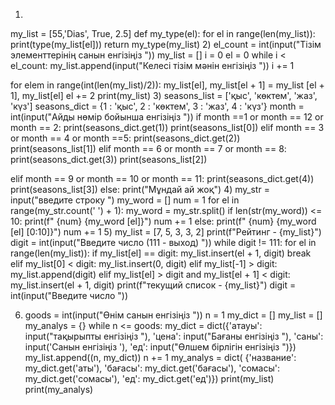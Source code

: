 1)
my_list = [55,'Dias', True, 2.5]
def my_type(el):
    for el in range(len(my_list)):
        print(type(my_list[el]))
    return
my_type(my_list)
2) el_count = int(input("Тізім элементтерінің санын енгізіңіз "))
my_list = []
i = 0
el = 0
while i < el_count:
    my_list.append(input("Келесі тізім мәнін енгізіңіз "))
    i += 1

for elem in range(int(len(my_list)/2)):
        my_list[el], my_list[el + 1] = my_list [el + 1], my_list[el]
        el += 2
print(my_list)
3)
seasons_list = ['қыс', 'көктем', 'жаз', 'күз']
seasons_dict = {1 : 'қыс', 2 : 'көктем', 3 : 'жаз', 4 : 'күз'}
month = int(input("Айды нөмір бойынша енгізіңіз "))
if month ==1 or month == 12 or month == 2:
        print(seasons_dict.get(1))
        print(seasons_list[0])
elif month == 3 or month == 4 or month ==5:
    print(seasons_dict.get(2))
    print(seasons_list[1])
elif month == 6 or month == 7 or month == 8:
    print(seasons_dict.get(3))
    print(seasons_list[2])

elif month == 9 or month == 10 or month == 11:
    print(seasons_dict.get(4))
    print(seasons_list[3])
else:
        print("Мұндай ай жоқ")
4) my_str = input("введите строку ")
my_word = []
num = 1
for el in range(my_str.count(' ') + 1):
    my_word = my_str.split()
    if len(str(my_word)) <= 10:
        print(f" {num} {my_word [el]}")
        num += 1
    else:
        print(f" {num} {my_word [el] [0:10]}")
        num += 1
5) 
my_list = [7, 5, 3, 3, 2]
print(f"Рейтинг - {my_list}")
digit = int(input("Введите число (111 - выход) "))
while digit != 111:
    for el in range(len(my_list)):
        if my_list[el] == digit:
            my_list.insert(el + 1, digit)
            break
        elif my_list[0] < digit:
            my_list.insert(0, digit)
        elif my_list[-1] > digit:
            my_list.append(digit)
        elif my_list[el] > digit and my_list[el + 1] < digit:
            my_list.insert(el + 1, digit)
    print(f"текущий список - {my_list}")
    digit = int(input("Введите число "))

6) goods = int(input("Өнім санын енгізіңіз "))
n = 1
my_dict = []
my_list = []
my_analys = {}
while n <= goods:
    my_dict = dict({'атауы': input("тақырыпты енгізіңіз "), 'цена': input("Бағаны енгізіңіз "),
                    'саны': input('Санын енгізіңіз '), 'eд': input("Өлшем бірлігін енгізіңіз ")})
    my_list.append((n, my_dict))
    n += 1
    my_analys = dict(
        {'название': my_dict.get('аты'), 'бағасы': my_dict.get('бағасы'), 'сомасы': my_dict.get('сомасы'),
         'ед': my_dict.get('ед')})
print(my_list)
print(my_analys)
